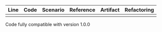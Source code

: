 | Line | Code | Scenario | Reference | Artifact | Refactoring |
| :--: | :--- | :------- | :-------: | :------- | :---------- |
| | | | | | |
  
Code fully compatible with version 1.0.0
